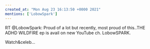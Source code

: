 ```yaml
---
created_at: "Mon Aug 23 16:13:50 +0000 2021"
mentions: ['LobowSpark']
---
```


RT @LobowSpark: Proud of a lot but recently, most proud of this..THE ADHD WILDFIRE ep is avail on new YouTube ch. LobowSPARK. 

Watch&amp;celeb…
